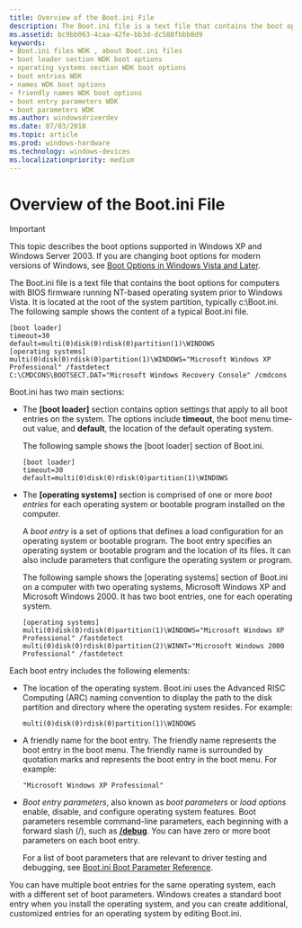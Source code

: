 ```yaml
---
title: Overview of the Boot.ini File
description: The Boot.ini file is a text file that contains the boot options for computers with BIOS firmware running NT-based operating system prior to Windows Vista. It is located at the root of the system partition, typically c:\Boot.ini.
ms.assetid: bc9bb063-4caa-42fe-bb3d-dc588fbbb8d9
keywords:
- Boot.ini files WDK , about Boot.ini files
- boot loader section WDK boot options
- operating systems section WDK boot options
- boot entries WDK
- names WDK boot options
- friendly names WDK boot options
- boot entry parameters WDK
- boot parameters WDK
ms.author: windowsdriverdev
ms.date: 07/03/2018
ms.topic: article
ms.prod: windows-hardware
ms.technology: windows-devices
ms.localizationpriority: medium
---
```


# Overview of the Boot.ini File

> [!IMPORTANT] 
> This topic describes the boot options supported in Windows XP and Windows Server 2003. If you are changing boot options for modern versions of Windows, see [Boot Options in Windows Vista and Later](boot-options-in-windows-vista-and-later.md).

The Boot.ini file is a text file that contains the boot options for computers with BIOS firmware running NT-based operating system prior to Windows Vista. It is located at the root of the system partition, typically c:\\Boot.ini. The following sample shows the content of a typical Boot.ini file.

```
[boot loader]
timeout=30
default=multi(0)disk(0)rdisk(0)partition(1)\WINDOWS
[operating systems]
multi(0)disk(0)rdisk(0)partition(1)\WINDOWS="Microsoft Windows XP Professional" /fastdetect
C:\CMDCONS\BOOTSECT.DAT="Microsoft Windows Recovery Console" /cmdcons
```

Boot.ini has two main sections:

-   The **\[boot loader\]** section contains option settings that apply to all boot entries on the system. The options include **timeout**, the boot menu time-out value, and **default**, the location of the default operating system.

    The following sample shows the \[boot loader\] section of Boot.ini.

    ```
    [boot loader]
    timeout=30
    default=multi(0)disk(0)rdisk(0)partition(1)\WINDOWS
    ```

-   The **\[operating systems\]** section is comprised of one or more *boot entries* for each operating system or bootable program installed on the computer.

    A *boot entry* is a set of options that defines a load configuration for an operating system or bootable program. The boot entry specifies an operating system or bootable program and the location of its files. It can also include parameters that configure the operating system or program.

    The following sample shows the \[operating systems\] section of Boot.ini on a computer with two operating systems, Microsoft Windows XP and Microsoft Windows 2000. It has two boot entries, one for each operating system.

    ```
    [operating systems]
    multi(0)disk(0)rdisk(0)partition(1)\WINDOWS="Microsoft Windows XP Professional" /fastdetect
    multi(0)disk(0)rdisk(0)partition(2)\WINNT="Microsoft Windows 2000 Professional" /fastdetect
    ```

Each boot entry includes the following elements:

-   The location of the operating system. Boot.ini uses the Advanced RISC Computing (ARC) naming convention to display the path to the disk partition and directory where the operating system resides. For example:
    ```
    multi(0)disk(0)rdisk(0)partition(1)\WINDOWS
    ```

-   A friendly name for the boot entry. The friendly name represents the boot entry in the boot menu. The friendly name is surrounded by quotation marks and represents the boot entry in the boot menu. For example:
    ```
    "Microsoft Windows XP Professional"
    ```

-   *Boot entry parameters*, also known as *boot parameters* or *load options* enable, disable, and configure operating system features. Boot parameters resemble command-line parameters, each beginning with a forward slash (/), such as [**/debug**](https://msdn.microsoft.com/library/windows/hardware/ff556253). You can have zero or more boot parameters on each boot entry.

    For a list of boot parameters that are relevant to driver testing and debugging, see [Boot.ini Boot Parameter Reference](https://msdn.microsoft.com/library/windows/hardware/ff542248).

You can have multiple boot entries for the same operating system, each with a different set of boot parameters. Windows creates a standard boot entry when you install the operating system, and you can create additional, customized entries for an operating system by editing Boot.ini.
